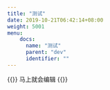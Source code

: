 ```yaml
---
title: "测试"
date: 2019-10-21T06:42:14+08:00
weight: 5001
menu:
    docs:
      name: "测试"
      parent: "dev"
      identifier: ""
---
```



{{<adm type="tip" title="提醒" >}}
马上就会编辑
{{</adm >}}